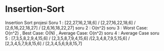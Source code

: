 # Insertion-Sort
Insertion Sort projesi
Soru 1 : [22,27,16,2,18,6] / [2,27,16,22,18,6] / [2,6,16,22,18,27] / [2,6,16,18,22,27] 
soru 2 : O(n^2)
soru 3 : Worst Case: O(n^2) , Best Case: O(N) , Average Case: O(n^2)
soru 4 : Average Case
soru 5 : [7,3,5,8,2,9,4,15,6] / [2,3,5,8,7,9,4,15,6] /[2,3,4,8,7,9,5,15,6] / [2,3,4,5,7,9,8,15,6] / [2,3,4,5,6,9,8,15,7]
